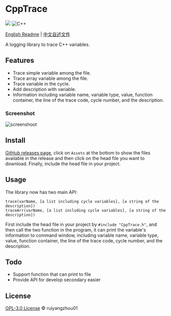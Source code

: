 # CppTrace

<p>
    <img src="https://img.shields.io/github/v/release/ruiyangzhou01/CppTrace?&color=blue&logo=hack-the-box)" />
    <img alt="C++" src="https://img.shields.io/badge/-C++-9f62a5?style=flat&logo=cplusplus&logoColor=white" />
</p>

[English Readme](https://github.com/ruiyangzhou01/CppTrace/blob/main/README.md) | [中文自述文件](https://github.com/ruiyangzhou01/CppTrace/blob/main/README_zh.md)

A logging library to trace C++ variables.

## Features

- Trace simple variable among the file.
- Trace array variable among the file.
- Trace variable in the cycle.
- Add description with variable.
- Information including variable name, variable type, value, function container, the line of the trace code, cycle number, and the description.

### Screenshot

![screenshoot](README.assets/screenshot.png)

## Install

[GitHub releases page](https://github.com/ruiyangzhou01/CppTrace/releases), click on `Assets` at the bottom to show the files available in the release and then click on the head file you want to download. Finally, include the head file in your project.

## Usage

The library now has two main API:

```
trace(varName, [a list including cycle variables], [a string of the description])
traceArr(varName, [a list including cycle variables], [a string of the description])
```

First include the head file in your project by `#include "CppTrace.h"`, and then call the two function in the program, it can print the variable's information to command window, including variable name, variable type, value, function container, the line of the trace code, cycle number, and the description.

## Todo

- Support function that can print to file
- Provide API for develop secondary easier

## License

[GPL-3.0 License](https://github.com/ruiyangzhou01/CppTrace/blob/main/LICENSE) © ruiyangzhou01
